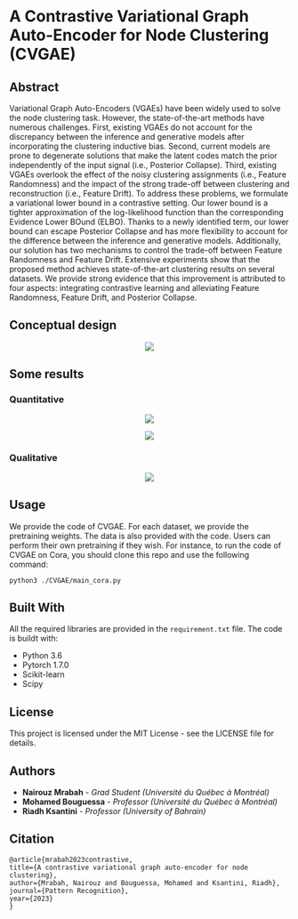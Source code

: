 # A Contrastive Variational Graph Auto-Encoder for Node Clustering (CVGAE)

## Abstract

Variational Graph Auto-Encoders (VGAEs) have been widely used to solve the node clustering task. However, the state-of-the-art methods have numerous challenges. First, existing VGAEs do not account for the discrepancy between the inference and generative models after incorporating the clustering inductive bias. Second, current models are prone to degenerate solutions that make the latent codes match the prior independently of the input signal (i.e., Posterior Collapse). Third, existing VGAEs overlook the effect of the noisy clustering assignments (i.e., Feature Randomness) and the impact of the strong trade-off between clustering and reconstruction (i.e., Feature Drift). To address these problems, we formulate a variational lower bound in a contrastive setting. Our lower bound is a tighter approximation of the log-likelihood function than the corresponding Evidence Lower BOund (ELBO). Thanks to a newly identified term, our lower bound can escape Posterior Collapse and has more flexibility to account for the difference between the inference and generative models. Additionally, our solution has two mechanisms to control the trade-off between Feature Randomness and Feature Drift. Extensive experiments show that the proposed method achieves state-of-the-art clustering results on several datasets. We provide strong evidence that this improvement is attributed to four aspects: integrating contrastive learning and alleviating Feature Randomness, Feature Drift, and Posterior Collapse. 

## Conceptual design

<p align="center">
<img align="center" src="https://github.com/nairouz/CVGAE_PR/tree/main/model_CVGAE">
</p>

## Some results

### Quantitative 
<p align="center">
<img align="center" src="https://github.com/nairouz/CVGAE_PR/blob/master/image_3.png" >
</p>
<p align="center">
<img align="center" src="https://github.com/nairouz/CVGAE_PR/blob/master/image_4.png" >
</p>

### Qualitative 
<p align="center">
<img align="center" src="https://github.com/nairouz/CVGAE_PR/blob/master/image_1.png">
</p>

## Usage

We provide the code of CVGAE. For each dataset, we provide the pretraining weights. The data is also provided with the code. Users can perform their own pretraining if they wish. For instance, to run the code of CVGAE on Cora, you should clone this repo and use the following command: 
```
python3 ./CVGAE/main_cora.py
```

## Built With

All the required libraries are provided in the ```requirement.txt``` file. The code is buildt with:

* Python 3.6
* Pytorch 1.7.0
* Scikit-learn
* Scipy

## License

This project is licensed under the MIT License - see the LICENSE file for details.

## Authors

* **Nairouz Mrabah** - *Grad Student (Université du Québec à Montréal)* 
* **Mohamed Bouguessa** - *Professor (Université du Québec à Montréal)*
* **Riadh Ksantini** - *Professor (University of Bahrain)*

 
## Citation
  
  ```
@article{mrabah2023contrastive,
  title={A contrastive variational graph auto-encoder for node clustering},
  author={Mrabah, Nairouz and Bouguessa, Mohamed and Ksantini, Riadh},
  journal={Pattern Recognition},
  year={2023}
}
  ```
